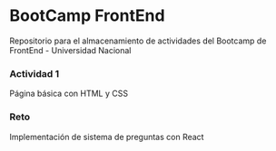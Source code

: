# BootCamp FrontEnd
Repositorio para el almacenamiento de actividades del Bootcamp de FrontEnd - Universidad Nacional

### Actividad 1
Página básica con HTML y CSS

### Reto
Implementación de sistema de preguntas con React
